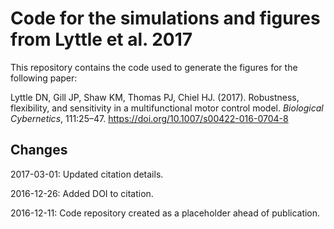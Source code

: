 # Code for the simulations and figures from Lyttle et al. 2017

This repository contains the code used to generate the figures for the following paper:

Lyttle DN, Gill JP, Shaw KM, Thomas PJ, Chiel HJ. (2017). Robustness, flexibility, and sensitivity in a multifunctional motor control model. *Biological Cybernetics*, 111:25–47. https://doi.org/10.1007/s00422-016-0704-8

## Changes

2017-03-01: Updated citation details.

2016-12-26: Added DOI to citation.

2016-12-11: Code repository created as a placeholder ahead of publication.

